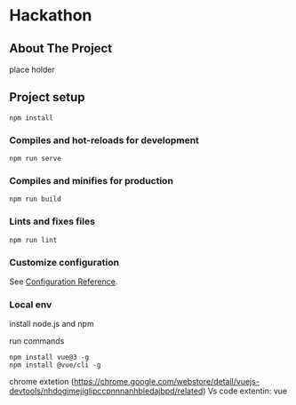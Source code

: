 # Hackathon

## About The Project
 place holder

## Project setup
```
npm install
```

### Compiles and hot-reloads for development
```
npm run serve
```

### Compiles and minifies for production
```
npm run build
```

### Lints and fixes files
```
npm run lint
```

### Customize configuration
See [Configuration Reference](https://cli.vuejs.org/config/).


### Local env
install node.js and npm

run commands 

```
npm install vue@3 -g 
npm install @vue/cli -g

```
chrome extetion (https://chrome.google.com/webstore/detail/vuejs-devtools/nhdogjmejiglipccpnnnanhbledajbpd/related)
Vs code extentin: vue
